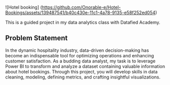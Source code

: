 ![Hotel booking] (https://github.com/Onorable-e/Hotel-Bookings/assets/139487541/b40c430e-11c1-4a78-9135-e58f252ed054)

This is a guided project in my data analytics class with Datafied Academy. <br>
## Problem Statement<br>
In the dynamic hospitality industry, data-driven decision-making has become an indispensable tool for optimizing operations and enhancing customer satisfaction. As a budding data analyst, my task is to leverage Power BI to transform and analyze a dataset containing valuable information about hotel bookings. Through this project, you will develop skills in data cleaning, modeling, defining metrics, and crafting insightful visualizations.

